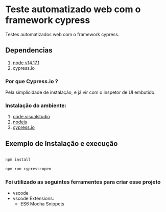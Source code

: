# Teste automatizado web com o framework cypress 
Testes automatizados web com o framework cypress.

## Dependencias
 1. [node v14.17.1](https://nodejs.org/en/download/)
 2. cypress.io 


### Por que Cypress.io ?
 Pela simplicidade de instalação, e já vir com o inspetor de UI embutido.


### Instalação do ambiente:
  1. [code.visualstudio](https://code.visualstudio.com/)
  2. [nodejs](https://nodejs.org/en/download/)
  3. [cypress.io](https://docs.cypress.io/guides/getting-started/installing-cypress#System-requirements)

## Exemplo de Instalação e execução
  ```cmd

  npm install 

  npm run cypress:open

  ```

### Foi utilizado as seguintes ferramentes para criar esse projeto
 * vscode
 * vscode Extensions:
    * ES6 Mocha Snippets


